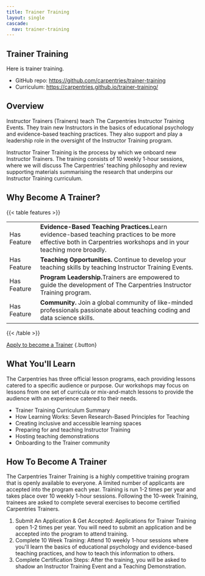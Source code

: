 ```yaml
---
title: Trainer Training
layout: single
cascade:
  nav: trainer-training
---
```


## Trainer Training

Here is trainer training.

* GitHub repo: https://github.com/carpentries/trainer-training
* Curriculum: https://carpentries.github.io/trainer-training/

## Overview

Instructor Trainers (Trainers) teach The Carpentries Instructor Training Events. They train new Instructors in the basics of educational psychology and evidence-based teaching practices. They also support and play a leadership role in the oversight of the Instructor Training program.

Instructor Trainer Training is the process by which we onboard new Instructor Trainers. The training consists of 10 weekly 1-hour sessions, where we will discuss The Carpentries' teaching philosophy and review supporting materials summarising the research that underpins our Instructor Training curriculum.


## Why Become A Trainer?

{{< table features >}}
<table>
    <tr>
        <td>Has Feature</td>
        <td><b>Evidence-Based Teaching Practices.</b>Learn evidence-based teaching practices to be more effective both in Carpentries workshops and in your teaching more broadly. </td>
    </tr>
    <tr>
        <td>Has Feature</td>
        <td><b>Teaching Opportunities.</b> Continue to develop your teaching skills by teaching Instructor Training Events. </td>
    </tr>
    <tr>
        <td>Has Feature</td>
        <td><b>Program Leadership.</b>Trainers are empowered to guide the development of The Carpentries Instructor Training program.</td>
    </tr>
    <tr>
        <td>Has Feature</td>
        <td><b>Community.</b> Join a global community of like-minded professionals passionate about teaching coding and data science skills.</td>
    </tr>    

</table>
{{< /table >}}

[Apply to become a Trainer](#)
{.button}

## What You'll Learn
The Carpentries has three official lesson programs, each providing lessons catered to a specific audience or purpose. Our workshops may focus on lessons from one set of curricula or mix-and-match lessons to provide the audience with an experience catered to their needs.

- Trainer Training Curriculum Summary
- How Learning Works: Seven Research-Based Principles for Teaching
- Creating inclusive and accessible learning spaces
- Preparing for and teaching Instructor Training
- Hosting teaching demonstrations
- Onboarding to the Trainer community

## How To Become A Trainer

The Carpentries Trainer Training is a highly competitive training program that is openly available to everyone. A limited number of applicants are accepted into the program each year. Training is run 1-2 times per year and takes place over 10 weekly 1-hour sessions. Following the 10-week Training, trainees are asked to complete several exercises to become certified Carpentries Trainers.

1. Submit An Application & Get Accepted: Applications for Trainer Training open 1-2 times per year. You will need to submit an application and be accepted into the program to attend training.
1. Complete 10 Week Training: Attend 10 weekly 1-hour sessions where you'll learn the basics of educational psychology and evidence-based teaching practices, and how to teach this information to others.
1. Complete Certification Steps: After the training, you will be asked to shadow an Instructor Training Event and a Teaching Demonstration.

